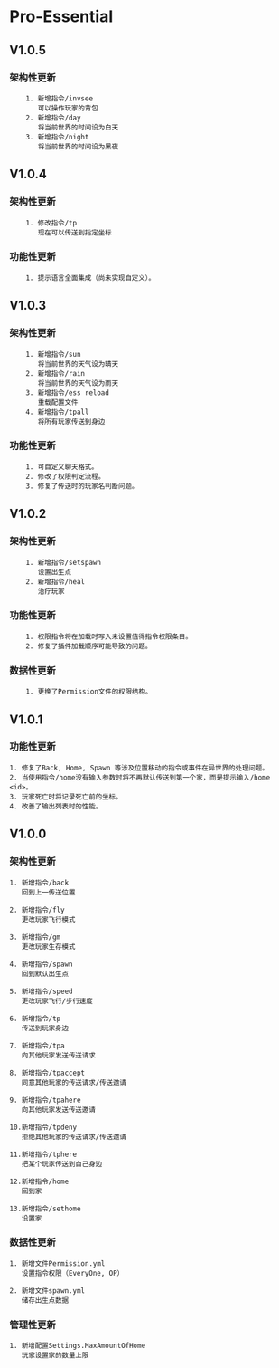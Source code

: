 # Pro-Essential

## V1.0.5

### 架构性更新
        1. 新增指令/invsee
           可以操作玩家的背包
        2. 新增指令/day
           将当前世界的时间设为白天
        3. 新增指令/night
           将当前世界的时间设为黑夜

## V1.0.4

### 架构性更新
        1. 修改指令/tp
           现在可以传送到指定坐标

### 功能性更新
        1. 提示语言全面集成（尚未实现自定义）。

## V1.0.3

### 架构性更新
        1. 新增指令/sun
           将当前世界的天气设为晴天
        2. 新增指令/rain
           将当前世界的天气设为雨天
        3. 新增指令/ess reload
           重载配置文件
        4. 新增指令/tpall
           将所有玩家传送到身边

### 功能性更新
        1. 可自定义聊天格式。
        2. 修改了权限判定流程。
        3. 修复了传送时的玩家名判断问题。

## V1.0.2

### 架构性更新
        1. 新增指令/setspawn
           设置出生点
        2. 新增指令/heal
           治疗玩家

### 功能性更新
        1. 权限指令将在加载时写入未设置值得指令权限条目。
        2. 修复了插件加载顺序可能导致的问题。

### 数据性更新
        1. 更换了Permission文件的权限结构。

## V1.0.1

### 功能性更新
	1. 修复了Back, Home, Spawn 等涉及位置移动的指令或事件在异世界的处理问题。
	2. 当使用指令/home没有输入参数时将不再默认传送到第一个家，而是提示输入/home <id>。
	3. 玩家死亡时将记录死亡前的坐标。
	4. 改善了输出列表时的性能。

## V1.0.0

### 架构性更新
	1. 新增指令/back
	   回到上一传送位置
		   
	2. 新增指令/fly
	   更改玩家飞行模式
		   
	3. 新增指令/gm
	   更改玩家生存模式
		   
	4. 新增指令/spawn
	   回到默认出生点
		   
	5. 新增指令/speed
	   更改玩家飞行/步行速度
		   
	6. 新增指令/tp
	   传送到玩家身边
		   
	7. 新增指令/tpa
	   向其他玩家发送传送请求
		   
	8. 新增指令/tpaccept
	   同意其他玩家的传送请求/传送邀请
		   
	9. 新增指令/tpahere
	   向其他玩家发送传送邀请
		   
	10.新增指令/tpdeny
	   拒绝其他玩家的传送请求/传送邀请
		   
	11.新增指令/tphere
	   把某个玩家传送到自己身边
		   
	12.新增指令/home
	   回到家
		   
	13.新增指令/sethome
	   设置家
	
### 数据性更新
	1. 新增文件Permission.yml
	   设置指令权限（EveryOne, OP）
		   
	2. 新增文件spawn.yml
	   储存出生点数据
	   
### 管理性更新
	1. 新增配置Settings.MaxAmountOfHome
	   玩家设置家的数量上限